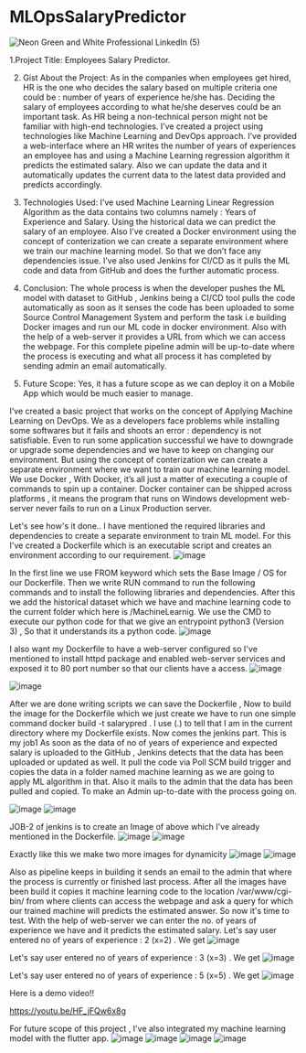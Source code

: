 # MLOpsSalaryPredictor
![Neon Green and White Professional LinkedIn (5)](https://user-images.githubusercontent.com/56602504/89702514-b5985000-d95f-11ea-94a6-d182b4f6ae2c.png)

1.Project Title: Employees Salary Predictor.

2. Gist About the Project:
As in the companies when employees get hired, HR is the
one who decides the salary based on multiple criteria one could be : number of years of
experience he/she has. Deciding the salary of employees according to what he/she
deserves could be an important task. As HR being a non-technical person might not be
familiar with high-end technologies.
I’ve created a project using technologies like Machine Learning and DevOps
approach. I’ve provided a web-interface where an HR writes the number of years of
experiences an employee has and using a Machine Learning regression algorithm it
predicts the estimated salary. Also we can update the data and it automatically
updates the current data to the latest data provided and predicts accordingly.

3. Technologies Used: 
I’ve used Machine Learning Linear Regression Algorithm
as the data contains two columns namely : Years of Experience and Salary. Using the
historical data we can predict the salary of an employee.
Also I’ve created a Docker environment using the concept of conterization we can
create a separate environment where we train our machine learning model. So that we
don’t face any dependencies issue. I’ve also used Jenkins for CI/CD as it pulls the ML
code and data from GitHub and does the further automatic process.

4. Conclusion: 
The whole process is when the developer pushes the ML model with
dataset to GitHub , Jenkins being a CI/CD tool pulls the code automatically as soon
as it senses the code has been uploaded to some Source Control Management
System and perform the task i.e building Docker images and run our ML code in
docker environment.
Also with the help of a web-server it provides a URL from which we can access the
webpage. For this complete pipeline admin will be up-to-date where the process is
executing and what all process it has completed by sending admin an email
automatically.

5. Future Scope:
Yes, it has a future scope as we can deploy it on a Mobile App which
would be much easier to manage.

I’ve created a basic project that works on the concept of Applying Machine Learning on DevOps.
We as a developers face problems while installing some softwares but it fails and shoots an error : dependency is not satisfiable. Even to run some application successful we have to downgrade or upgrade some dependencies and we have to keep on changing our environment.
But using the concept of conterization we can create a separate environment where we want to train our machine learning model. We use Docker , With Docker, it’s all just a matter of executing a couple of commands to spin up a container. Docker container can be shipped across platforms , it means the program that runs on Windows development web-server never fails to run on a Linux Production server.

Let's see how's it done..
I have mentioned the required libraries and dependencies to create a separate environment to train ML model. For this I've created a Dockerfile which is an executable script and creates an environment according to our requirement.
![image](https://user-images.githubusercontent.com/56602504/89702553-14f66000-d960-11ea-9039-6d05944ae214.png)

In the first line we use FROM keyword which sets the Base Image / OS for our Dockerfile. Then we write RUN command to run the following commands and to install the following libraries and dependencies.
After this we add the historical dataset which we have and machine learning code to the current folder which here is /MachineLearnig.
We use the CMD to execute our python code for that we give an entrypoint python3 (Version 3) , So that it understands its a python code.
![image](https://user-images.githubusercontent.com/56602504/89702562-29d2f380-d960-11ea-9bba-f88b346f5e34.png)

I also want my Dockerfile to have a web-server configured so I've mentioned to install httpd package and enabled web-server services and exposed it to 80 port number so that our clients have a access.
![image](https://user-images.githubusercontent.com/56602504/89702585-5c7cec00-d960-11ea-9d92-72a41fb62d51.png)

![image](https://user-images.githubusercontent.com/56602504/89702614-9f3ec400-d960-11ea-8b2c-cc31b9bc99e7.png)

After we are done writing scripts we can save the Dockerfile , Now to build the image for the Dockerfile which we just create we have to run one simple command
docker build -t salarypred . 
I use (.) to tell that I am in the current directory where my Dockerfile exists.
Now comes the jenkins part. This is my job1
As soon as the data of no of years of experience and expected salary is uploaded to the GitHub , Jenkins detects that the data has been uploaded or updated as well. It pull the code via Poll SCM build trigger and copies the data in a folder named machine learning as we are going to apply ML algorithm in that.
Also it mails to the admin that the data has been pulled and copied. To make an Admin up-to-date with the process going on.

![image](https://user-images.githubusercontent.com/56602504/89702623-c4333700-d960-11ea-9725-752bf75855b3.png)
![image](https://user-images.githubusercontent.com/56602504/89702655-11afa400-d961-11ea-89e2-3c4ba18ea9af.png)


JOB-2 of jenkins is to create an Image of above which I've already mentioned in the Dockerfile.
![image](https://user-images.githubusercontent.com/56602504/89702695-84208400-d961-11ea-8d43-cf01d727995b.png)
![image](https://user-images.githubusercontent.com/56602504/89702702-9a2e4480-d961-11ea-8d16-37095c36a05e.png)


Exactly like this we make two more images for dynamicity
![image](https://user-images.githubusercontent.com/56602504/89702711-af0ad800-d961-11ea-8a71-40e4f1bf0ca4.png)
![image](https://user-images.githubusercontent.com/56602504/89702714-bf22b780-d961-11ea-9b58-50250cfa0175.png)

Also as pipeline keeps in building it sends an email to the admin that where the process is currently or finished last process.
After all the images have been build it copies it machine learning code to the location /var/www/cgi-bin/ from where clients can access the webpage and ask a query for which our trained machine will predicts the estimated answer.
So now it's time to test. With the help of web-server we can enter the no. of years of experience we have and it predicts the estimated salary.
Let's say user entered no of years of experience : 2 (x=2) . We get
![image](https://user-images.githubusercontent.com/56602504/89702723-cf3a9700-d961-11ea-931d-e9a9d363c9cc.png)

Let's say user entered no of years of experience : 3 (x=3) . We get
![image](https://user-images.githubusercontent.com/56602504/89702730-e2e5fd80-d961-11ea-9a0f-7550961645f6.png)

Let's say user entered no of years of experience : 5 (x=5) . We get
![image](https://user-images.githubusercontent.com/56602504/89702740-ef6a5600-d961-11ea-8556-f343108b2b24.png)

Here is a demo video!!

https://youtu.be/HF_jFQw6x8g


For future scope of this project , I've also integrated my machine learning model with the flutter app.
![image](https://user-images.githubusercontent.com/56602504/89939480-a8b47e80-dc35-11ea-8c64-6facd15821ef.png)
![image](https://user-images.githubusercontent.com/56602504/89939565-bf5ad580-dc35-11ea-868c-2546244d6219.png)
![image](https://user-images.githubusercontent.com/56602504/89939586-cc77c480-dc35-11ea-91c1-9a5a8755e22e.png)
![image](https://user-images.githubusercontent.com/56602504/89939609-dd283a80-dc35-11ea-9987-6b0e00253f6b.png)

